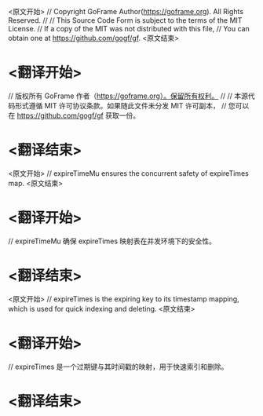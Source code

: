
<原文开始>
// Copyright GoFrame Author(https://goframe.org). All Rights Reserved.
//
// This Source Code Form is subject to the terms of the MIT License.
// If a copy of the MIT was not distributed with this file,
// You can obtain one at https://github.com/gogf/gf.
<原文结束>

# <翻译开始>
// 版权所有 GoFrame 作者（https://goframe.org）。保留所有权利。
//
// 本源代码形式遵循 MIT 许可协议条款。如果随此文件未分发 MIT 许可副本，
// 您可以在 https://github.com/gogf/gf 获取一份。
# <翻译结束>


<原文开始>
// expireTimeMu ensures the concurrent safety of expireTimes map.
<原文结束>

# <翻译开始>
// expireTimeMu 确保 expireTimes 映射表在并发环境下的安全性。
# <翻译结束>


<原文开始>
// expireTimes is the expiring key to its timestamp mapping, which is used for quick indexing and deleting.
<原文结束>

# <翻译开始>
// expireTimes 是一个过期键与其时间戳的映射，用于快速索引和删除。
# <翻译结束>

